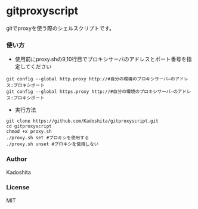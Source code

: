 # gitproxyscript
gitでproxyを使う際のシェルスクリプトです。

### 使い方

* 使用前にproxy.shの9,10行目でプロキシサーバのアドレスとポート番号を指定してください

```shell
git config --global http.proxy http://#自分の環境のプロキシサーバ―のアドレス:プロキシポート
git config --global https.proxy http://#自分の環境のプロキシサーバ―のアドレス:プロキシポート
```

* 実行方法

```shell
git clone https://github.com/Kadoshita/gitproxyscript.git
cd gitproxyscript
chmod +x proxy.sh
./proxy.sh set #プロキシを使用する
./proxy.sh unset #プロキシを使用しない
```

### Author

Kadoshita

### License

MIT
